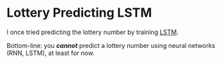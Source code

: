 # Lottery Predicting LSTM

I once tried predicting the lottery number by training [LSTM](https://en.wikipedia.org/wiki/Long_short-term_memory).

Bottom-line: you ***cannot*** predict a lottery number using neural networks (RNN, LSTM), at least for now.
